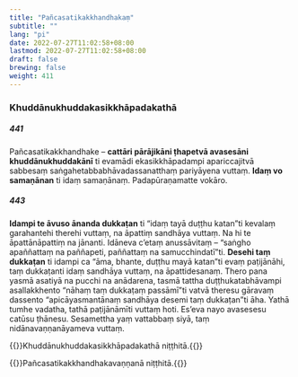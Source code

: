 ```yaml
---
title: "Pañcasatikakkhandhakaṃ"
subtitle: ""
lang: "pi"
date: 2022-07-27T11:02:58+08:00
lastmod: 2022-07-27T11:02:58+08:00
draft: false
brewing: false
weight: 411
---
```


### Khuddānukhuddakasikkhāpadakathā

##### 441

Pañcasatikakkhandhake – **cattāri pārājikāni ṭhapetvā avasesāni khuddānukhuddakānī** ti evamādi ekasikkhāpadampi apariccajitvā sabbesaṃ saṅgahetabbabhāvadassanatthaṃ pariyāyena vuttaṃ. **Idaṃ vo samaṇānan** ti idaṃ samaṇānaṃ. Padapūraṇamatte vokāro.

##### 443

**Idampi te āvuso ānanda dukkaṭan** ti “idaṃ tayā duṭṭhu katan”ti kevalaṃ garahantehi therehi vuttaṃ, na āpattiṃ sandhāya vuttaṃ. Na hi te āpattānāpattiṃ na jānanti. Idāneva c’etaṃ anussāvitaṃ – “saṅgho apaññattaṃ na paññapeti, paññattaṃ na samucchindatī”ti. **Desehi taṃ dukkaṭan** ti idampi ca “āma, bhante, duṭṭhu mayā katan”ti evaṃ paṭijānāhi, taṃ dukkaṭanti idaṃ sandhāya vuttaṃ, na āpattidesanaṃ. Thero pana yasmā asatiyā na pucchi na anādarena, tasmā tattha duṭṭhukatabhāvampi asallakkhento “nāhaṃ taṃ dukkaṭaṃ passāmī”ti vatvā theresu gāravaṃ dassento “apicāyasmantānaṃ sandhāya desemi taṃ dukkaṭan”ti āha. Yathā tumhe vadatha, tathā paṭijānāmīti vuttaṃ hoti. Es’eva nayo avasesesu catūsu ṭhānesu. Sesamettha yaṃ vattabbaṃ siyā, taṃ nidānavaṇṇanāyameva vuttaṃ.

{{<eop>}}Khuddānukhuddakasikkhāpadakathā niṭṭhitā.{{</eop>}}

{{<eof>}}Pañcasatikakkhandhakavaṇṇanā niṭṭhitā.{{</eof>}}